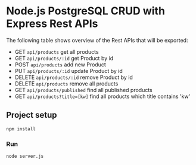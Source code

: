 # Node.js PostgreSQL CRUD with Express Rest APIs

The following table shows overview of the Rest APIs that will be exported:

- GET `api/products` get all products
- GET `api/products/:id` get Product by id
- POST `api/products` add new Product
- PUT `api/products/:id` update Product by id
- DELETE `api/products/:id` remove Product by id
- DELETE `api/products` remove all products
- GET `api/products/published` find all published products
- GET `api/products?title=[kw]` find all products which title contains 'kw'

## Project setup

```
npm install
```

### Run

```
node server.js
```
